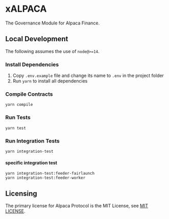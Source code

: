 # xALPACA
The Governance Module for Alpaca Finance.

## Local Development
The following assumes the use of `node@>=14`.

### Install Dependencies
 1. Copy `.env.example` file and change its name to `.env` in the project folder
 2. Run `yarn` to install all dependencies

### Compile Contracts
`yarn compile`

### Run Tests
`yarn test`

### Run Integration Tests
`yarn integration-test`

#### specific integration test
```
yarn integration-test:feeder-fairlaunch
yarn integration-test:feeder-worker
```

## Licensing
The primary license for Alpaca Protocol is the MIT License, see [MIT LICENSE](https://github.com/alpaca-finance/xALPACA/blob/main/LICENSE).